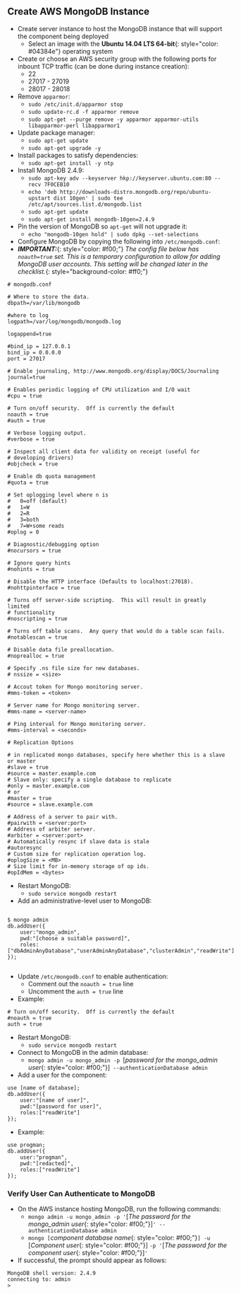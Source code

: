 ## Create AWS MongoDB Instance
* Create server instance to host the MongoDB instance that will support the component being deployed
  * Select an image with the **Ubuntu 14.04 LTS 64-bit**{: style="color: #04384e"} operating system
* Create or choose an AWS security group with the following ports for inbount TCP traffic (can be done during instance creation):
  * 22
  * 27017 - 27019
  * 28017 - 28018
* Remove `apparmor`:
  * `sudo /etc/init.d/apparmor stop`
  * `sudo update-rc.d -f apparmor remove`
  * `sudo apt-get --purge remove -y apparmor apparmor-utils libapparmor-perl libapparmor1`
* Update package manager:
  * `sudo apt-get update`
  * `sudo apt-get upgrade -y`
* Install packages to satisfy dependencies:
  * `sudo apt-get install -y ntp`
* Install MongoDB 2.4.9:
  * `sudo apt-key adv --keyserver hkp://keyserver.ubuntu.com:80 --recv 7F0CEB10`
  * `echo 'deb http://downloads-distro.mongodb.org/repo/ubuntu-upstart dist 10gen' | sudo tee /etc/apt/sources.list.d/mongodb.list`
  * `sudo apt-get update`
  * `sudo apt-get install mongodb-10gen=2.4.9`
* Pin the version of MongoDB so `apt-get` will not upgrade it:
  * `echo "mongodb-10gen hold" | sudo dpkg --set-selections`
* Configure MongoDB by copying the following into `/etc/mongodb.conf`:
* ***IMPORTANT:***{: style="color: #f00;"} *The config file below has `noauth=true` set.  This is a temporary configuration to allow for adding MongoDB user accounts.  This setting will be changed later in the checklist.*{: style="background-color: #ff0;"}

~~~~
# mongodb.conf

# Where to store the data.
dbpath=/var/lib/mongodb

#where to log
logpath=/var/log/mongodb/mongodb.log

logappend=true

#bind_ip = 127.0.0.1
bind_ip = 0.0.0.0
port = 27017

# Enable journaling, http://www.mongodb.org/display/DOCS/Journaling
journal=true

# Enables periodic logging of CPU utilization and I/O wait
#cpu = true

# Turn on/off security.  Off is currently the default
noauth = true
#auth = true

# Verbose logging output.
#verbose = true

# Inspect all client data for validity on receipt (useful for
# developing drivers)
#objcheck = true

# Enable db quota management
#quota = true

# Set oplogging level where n is
#   0=off (default)
#   1=W
#   2=R
#   3=both
#   7=W+some reads
#oplog = 0

# Diagnostic/debugging option
#nocursors = true

# Ignore query hints
#nohints = true

# Disable the HTTP interface (Defaults to localhost:27018).
#nohttpinterface = true

# Turns off server-side scripting.  This will result in greatly limited
# functionality
#noscripting = true

# Turns off table scans.  Any query that would do a table scan fails.
#notablescan = true

# Disable data file preallocation.
#noprealloc = true

# Specify .ns file size for new databases.
# nssize = <size>

# Accout token for Mongo monitoring server.
#mms-token = <token>

# Server name for Mongo monitoring server.
#mms-name = <server-name>

# Ping interval for Mongo monitoring server.
#mms-interval = <seconds>

# Replication Options

# in replicated mongo databases, specify here whether this is a slave or master
#slave = true
#source = master.example.com
# Slave only: specify a single database to replicate
#only = master.example.com
# or
#master = true
#source = slave.example.com

# Address of a server to pair with.
#pairwith = <server:port>
# Address of arbiter server.
#arbiter = <server:port>
# Automatically resync if slave data is stale
#autoresync
# Custom size for replication operation log.
#oplogSize = <MB>
# Size limit for in-memory storage of op ids.
#opIdMem = <bytes>
~~~~

* Restart MongoDB:
  * `sudo service mongodb restart`
* Add an administrative-level user to MongoDB:

<div class="highlighter-rouge" style="display: inline-flex;">
<pre class="highlight">
<code>$ mongo admin
db.addUser({
    user:"mongo_admin",
    pwd:"[<span class="placeholder">choose a suitable password</span>]",
    roles:["dbAdminAnyDatabase","userAdminAnyDatabase","clusterAdmin","readWrite"]
});</code>
</pre>
</div>

* Update `/etc/mongodb.conf` to enable authentication:
  * Comment out the `noauth = true` line
  * Uncomment the `auth = true` line
* Example:

~~~~
# Turn on/off security.  Off is currently the default
#noauth = true
auth = true
~~~~

* Restart MongoDB:
  * `sudo service mongodb restart`
* Connect to MongoDB in the admin database:
  * `mongo admin -u mongo_admin -p `[*password for the mongo_admin user*{: style="color: #f00;"}]` --authenticationDatabase admin`
* Add a user for the component:

<div class="highlighter-rouge">
<pre class="highlight">
<code>use [<span class="placeholder">name of database</span>];
db.addUser({
    user:"[<span class="placeholder">name of user</span>]",
    pwd:"[<span class="placeholder">password for user</span>]",
    roles:["readWrite"]
});</code>
</pre>
</div>

* Example:

<div class="highlighter-rouge">
<pre class="highlight">
<code>use <span class="placeholder-example">progman</span>;
db.addUser({
    user:"<span class="placeholder-example">progman</span>",
    pwd:"<span class="placeholder-example">[redacted]</span>",
    roles:["readWrite"]
});</code>
</pre>
</div>

### Verify User Can Authenticate to MongoDB
* On the AWS instance hosting MongoDB, run the following commands:
  * `mongo admin -u mongo_admin -p '`[*The password for the mongo_admin user*{: style="color: #f00;"}]`' --authenticationDatabase admin`
  * `mongo [`*component database name*{: style="color: #f00;"}`] -u `[*Component user*{: style="color: #f00;"}] `-p '`[*The password for the component user*{: style="color: #f00;"}]`'`
* If successful, the prompt should appear as follows:

~~~~
MongoDB shell version: 2.4.9
connecting to: admin
>
~~~~